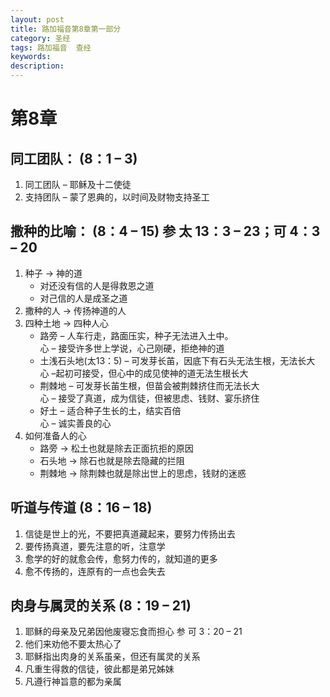```yaml
---
layout: post
title: 路加福音第8章第一部分
category: 圣经
tags: 路加福音  查经
keywords: 
description: 
---
```

# 第8章
## 同工团队： (8：1 – 3)
1. 同工团队 – 耶稣及十二使徒
2. 支持团队 – 蒙了恩典的，以时间及财物支持圣工

## 撒种的比喻： (8：4 – 15) 参 太 13：3 – 23；可 4：3 – 20
1. 种子 → 神的道      
    - 对还没有信的人是得救恩之道     
    - 对己信的人是成圣之道
2. 撒种的人 → 传扬神道的人     
3. 四种土地 → 四种人心     
    - 路旁 – 人车行走，路面压实，种子无法进入土中。     
      心 – 接受许多世上学说，心己刚硬，拒绝神的道
    - 土浅石头地(太13：5) – 可发芽长苖，因底下有石头无法生根，无法长大      
    心 –起初可接受，但心中的成见使神的道无法生根长大
    - 荆棘地 – 可发芽长苖生根，但苗会被荆棘挤住而无法长大     
    心 – 接受了真道，成为信徒，但被思虑、钱财、宴乐挤住      
    - 好土 – 适合种子生长的土，结实百倍     
    心 – 诚实善良的心     
4. 如何准备人的心      
    - 路旁 → 松土也就是除去正面抗拒的原因
    - 石头地 → 除石也就是除去隐藏的拦阻
    - 荆棘地 → 除荆棘也就是除出世上的思虑，钱财的迷惑



## 听道与传道 (8：16 – 18)     
1. 信徒是世上的光，不要把真道藏起来，要努力传扬出去
2. 要传扬真道，要先注意的听，注意学
3. 愈学的好的就愈会传，愈努力传的，就知道的更多
4. 愈不传扬的，连原有的一点也会失去      


## 肉身与属灵的关系 (8：19 – 21)
1. 耶稣的母亲及兄弟因他废寝忘食而担心 参 可 3：20 – 21
2. 他们来劝他不要太热心了
3. 耶稣指出肉身的关系虽亲，但还有属灵的关系
4. 凡重生得救的信徒，彼此都是弟兄姊妹
5. 凡遵行神旨意的都为亲属